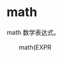 math
===

math 数学表达式。

  　　math(EXPR <output variable> <math expression>)
　　EXPR计算数学表达式然后通过output变量返回计算结果。数学表达式的一个例子是"5*(10+13)"。该命令支持的运算符包括：+ - * / % ^ ~ << >> ；它们的含义与C语言中的完全一致。


